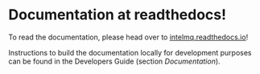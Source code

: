 <!-- comment
   SPDX-FileCopyrightText: 2020 Birger Schacht
   SPDX-License-Identifier: AGPL-3.0-or-later
-->

# Documentation at readthedocs!

To read the documentation, please head over to [intelmq.readthedocs.io](https://intelmq.readthedocs.io/)!

Instructions to build the documentation locally for development purposes can be found in the Developers Guide (section *Documentation*).
